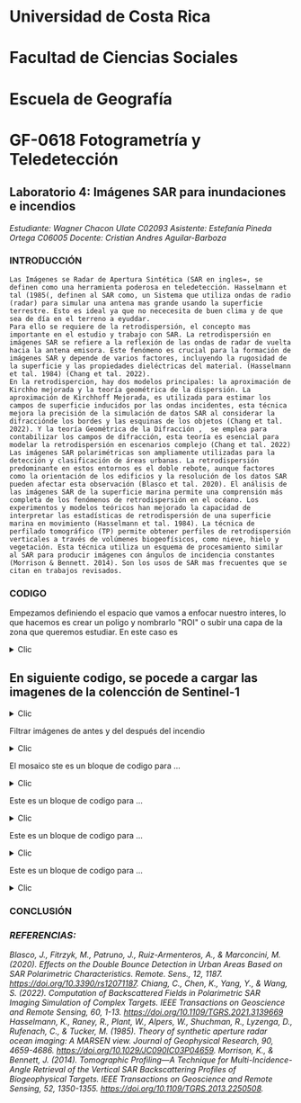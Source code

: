 # Universidad de Costa Rica 
# Facultad de Ciencias Sociales 
# Escuela de Geografía 
# GF-0618 Fotogrametría y Teledetección  

## Laboratorio 4: Imágenes SAR para inundaciones e incendios 

*Estudiante: Wagner Chacon Ulate C02093*
*Asistente: Estefanía Pineda Ortega C06005*
*Docente: Cristian Andres Aguilar-Barboza*
 
### INTRODUCCIÓN

	Las Imágenes se Radar de Apertura Sintética (SAR en ingles=, se definen como una herramienta poderosa en teledetección. Hasselmann et tal (1985(, definen al SAR como, un Sistema que utiliza ondas de radio (radar) para simular una antena mas grande usando la superficie terrestre. Esto es ideal ya que no nececesita de buen clima y de que sea de día en el terreno a eyuddar. 
	Para ello se requiere de la retrodispersión, el concepto mas importante en el estudio y trabajo con SAR. La retrodispersión en imágenes SAR se refiere a la reflexión de las ondas de radar de vuelta hacia la antena emisora. Este fenómeno es crucial para la formación de imágenes SAR y depende de varios factores, incluyendo la rugosidad de la superficie y las propiedades dieléctricas del material. (Hasselmann et tal. 1984) (Chang et tal. 2022). 
	En la retrodispercion, hay dos modelos principales: la aproximación de Kirchho mejorada y la teoría geométrica de la dispersión. La aproximación de Kirchhoff Mejorada, es utilizada para estimar los campos de superficie inducidos por las ondas incidentes, esta técnica mejora la precisión de la simulación de datos SAR al considerar la difracciónde los bordes y las esquinas de los objetos (Chang et tal. 2022). Y la teoría Geométrica de la Difracción ,  se emplea para contabilizar los campos de difracción, esta teoría es esencial para modelar la retrodispersión en escenarios complejo (Chang et tal. 2022) 
	Las imágenes SAR polarimétricas son ampliamente utilizadas para la detección y clasificación de áreas urbanas. La retrodispersión predominante en estos entornos es el doble rebote, aunque factores como la orientación de los edificios y la resolución de los datos SAR pueden afectar esta observación (Blasco et tal. 2020). El análisis de las imágenes SAR de la superficie marina permite una comprensión más completa de los fenómenos de retrodispersión en el océano. Los experimentos y modelos teóricos han mejorado la capacidad de interpretar las estadísticas de retrodispersión de una superficie marina en movimiento (Hasselmann et tal. 1984). La técnica de perfilado tomográfico (TP) permite obtener perfiles de retrodispersión verticales a través de volúmenes biogeofísicos, como nieve, hielo y vegetación. Esta técnica utiliza un esquema de procesamiento similar al SAR para producir imágenes con ángulos de incidencia constantes (Morrison & Bennett. 2014). Son los usos de SAR mas frecuentes que se citan en trabajos revisados. 

### CODIGO
 
Empezamos definiendo el espacio que vamos a enfocar nuestro interes, lo que hacemos es crear un poligo y nombrarlo "ROI" o subir una capa de la zona que queremos estudiar. En este caso es 

<details>
  <summary>Clic</summary>

```js	
// Definir la región de interés (ROI)
var roi = /* Inserta aquí tu región de interés */;
Map.centerObject(roi, 10);
```
</details>

## En siguiente codigo, se pocede a cargar las imagenes de la colencción de Sentinel-1 

<details>
  <summary>Clic</summary>

```js		
// Cargar la colección Sentinel-1 y filtrar por parámetros específicos
var s1 = ee.ImageCollection('COPERNICUS/S1_GRD')
        .filter(ee.Filter.eq('instrumentMode', 'IW')) // Modo Interferometric Wide
        .filter(ee.Filter.eq('orbitProperties_pass', 'DESCENDING')) // Órbita descendente
        .filterBounds(roi); // Región de interés
```
</details>

Filtrar imágenes de antes y del después del incendio 

<details>
  <summary>Clic</summary>

```js
// Filtrar imágenes antes y después del incendio
var beforeinc = s1.filterDate('2023-04-01', '2023-04-28');
var afterinc = s1.filterDate('2023-05-10', '2023-06-01');
```
</details>

El mosaico ste es un bloque de codigo para ...

<details>
  <summary>Clic</summary>

```js	
// Crear imágenes únicas usando mosaico
beforeinc = beforeinc.mosaic().clip(roi);
afterinc = afterinc.mosaic().clip(roi);
```
</details>

Este es un bloque de codigo para ...

<details>
  <summary>Clic</summary>

```js
// Aplicar filtro de suavizado para reducir el speckle
var SMOOTHING_RADIUS = 50; // Ajustar radio si es necesario
beforeinc = beforeinc.focal_mean(SMOOTHING_RADIUS, 'circle', 'meters');
afterinc = afterinc.focal_mean(SMOOTHING_RADIUS, 'circle', 'meters');
```
</details>

Este es un bloque de codigo para ...

<details>
  <summary>Clic</summary>

```js	
// Parámetros de visualización
var visualization = {
  bands: ['VH'], // Usar banda 'VV' si es necesario
  min: -20,
  max: -5
};
```
</details>

Este es un bloque de codigo para ...

<details>
  <summary>Clic</summary>

```js	
// Visualizar las imágenes antes y después del incendio
Map.addLayer(beforeinc, visualization, 'Antes del incendio');
Map
```
</details>

### CONCLUSIÓN

### *REFERENCIAS:*

_Blasco, J., Fitrzyk, M., Patruno, J., Ruiz-Armenteros, A., & Marconcini, M. (2020). Effects on the Double Bounce Detection in Urban Areas Based on SAR Polarimetric Characteristics. Remote. Sens., 12, 1187. https://doi.org/10.3390/rs12071187._
_Chiang, C., Chen, K., Yang, Y., & Wang, S. (2022). Computation of Backscattered Fields in Polarimetric SAR Imaging Simulation of Complex Targets. IEEE Transactions on Geoscience and Remote Sensing, 60, 1-13. https://doi.org/10.1109/TGRS.2021.3139669_
_Hasselmann, K., Raney, R., Plant, W., Alpers, W., Shuchman, R., Lyzenga, D., Rufenach, C., & Tucker, M. (1985). Theory of synthetic aperture radar ocean imaging: A MARSEN view. Journal of Geophysical Research, 90, 4659-4686. https://doi.org/10.1029/JC090IC03P04659._
 _Morrison, K., & Bennett, J. (2014). Tomographic Profiling—A Technique for Multi-Incidence-Angle Retrieval of the Vertical SAR Backscattering Profiles of Biogeophysical Targets. IEEE Transactions on Geoscience and Remote Sensing, 52, 1350-1355. https://doi.org/10.1109/TGRS.2013.2250508._
	

